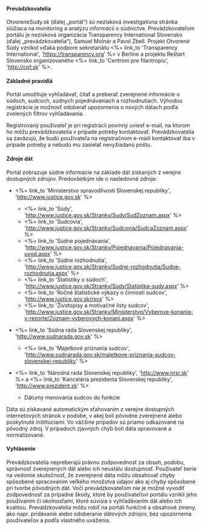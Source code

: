 #### Prevádzkovatelia

OtvoreneSudy.sk (ďalej „portál“) sú nezisková investigatívna stránka
slúžiaca na monitoring a analýzu informácií o súdnictve. Prevádzkovateľom
portálu je nezisková organizácia Transparency International Slovensko
(ďalej „prevádzkovatelia“), Samuel Molnár a Pavol Zbell.
Projekt Otvorené Súdy vznikol vďaka podpore sekretariátu
<%= link_to 'Transparency International', 'https://transparency.org' %>
v Berlíne a projektu Reštart Slovensko
organizovaného <%= link_to 'Centrom pre filantropiu', 'http://cpf.sk' %>. 

#### Základné pravidlá

Portál umožňuje vyhľadávať, čítať a preberať zverejnené informácie o súdoch,
sudcoch, súdnych pojednávaniach a rozhodnutiach. Výhodou registrácie je 
možnosť odoberať upozornenia o nových dátach podľa zvolených filtrov
vyhľadávania.

Registrovaný používateľ je pri registrácii povinný uviesť e-mail, na ktorom
ho môžu prevádzkovatelia v prípade potreby kontaktovať. Prevádzkovatelia sa
zaväzujú, že budú používateľa na registračnom e-maili kontaktovať iba v
prípade potreby a nebudú mu zasielať nevyžiadanú poštu.  

#### Zdroje dát

Portál zobrazuje súdne informácie na základe dát získaných z verejne dostupných
zdrojov. Predovšetkým ide o nasledovné zdroje:

- <%= link_to 'Ministerstvo spravodlivosti Slovenskej republiky', 'http://www.justice.gov.sk' %>
  - <%= link_to 'Súdy', 'http://www.justice.gov.sk/Stranky/Sudy/SudZoznam.aspx' %>
  - <%= link_to 'Sudcovia', 'http://www.justice.gov.sk/Stranky/Sudcovia/SudcaZoznam.aspx' %>
  - <%= link_to 'Súdne pojednávania', 'http://www.justice.gov.sk/Stranky/Pojednavania/Pojednavania-uvod.aspx' %>
  - <%= link_to 'Súdne rozhodnutia', 'http://www.justice.gov.sk/Stranky/Sudne-rozhodnutia/Sudne-rozhodnutia.aspx' %>
  - <%= link_to 'Štatistiky o súdoch', 'http://www.justice.gov.sk/Stranky/Sudy/Statistika-sudy.aspx' %>
  - <%= link_to 'Ročné štatistické výkazy o činnosti sudcov', 'http://www.justice.gov.sk/rsvs' %>
  - <%= link_to 'Životopisy a motivačné listy sudcov', 'http://www.justice.gov.sk/Stranky/Ministerstvo/Vyberove-konania-v-rezorte/Zoznam-vyberovych-konani.aspx' %>

- <%= link_to 'Súdna rada Slovenskej republiky', 'http://www.sudnarada.gov.sk' %>
  - <%= link_to 'Majetkové priznania sudcov', 'http://www.sudnarada.gov.sk/majetkove-priznania-sudcov-slovenskej-republiky' %>

- <%= link_to 'Národná rada Slovenskej republiky', 'http://www.nrsr.sk' %> a <%= link_to 'Kancelária prezidenta Slovenskej republiky', 'http://www.prezident.sk' %>
  - Dátumy menovania sudcov do funkcie

Dáta sú získavané automatickým sťahovaním z verejne dostupných internetových
stránok v podobe, v akej boli pôvodne zverejnené alebo poskytnuté inštitúciami.
Vo väčšine prípadov sú priamo odkazované na pôvodný zdroj. V prípadoch zjavných
chýb boli dáta upravované a normalizované.

#### Vyhlásenie

Prevádzkovatelia nepreberajú právnu zodpovednosť za obsah, podobu, správnosť
zverejnených dát alebo ich neustálu dostupnosť. Používateľ berie na vedomie
skutočnosť, že zverejnené dáta môžu obsahovať chyby spôsobené spracovaním
veľkého množstva údajov ako aj chyby spôsobené pri tvorbe pôvodných dát. 
Voči prevádzkovateľom nie je možné vyvodiť zodpovednosť za prípadné škody,
ktoré by používateľovi portálu vznikli jeho používaním či okolnosťami, ktoré
súvisia s vyhľadávaním dát alebo ich kvalitou. Prevádzkovatelia môžu robiť na
portáli funkčné a obsahové zmeny, ako napr. pridávanie alebo odoberanie
dátových zdrojov, bez upozornenia používateľov a podľa vlastného uváženia.  
